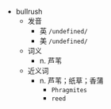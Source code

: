 - bullrush
  - 发音
    - 英 `/undefined/`
    - 美 `/undefined/`
  - 词义
    - n. 芦苇
  - 近义词
    - n. 芦苇；纸草；香蒲
      - `Phragmites`
      - `reed`
